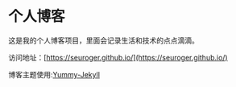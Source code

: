 # 个人博客

这是我的个人博客项目，里面会记录生活和技术的点点滴滴。


访问地址：[https://seuroger.github.io/](https://seuroger.github.io/)


博客主题使用:[Yummy-Jekyll](https://github.com/DONGChuan/Yummy-Jekyll)

<!-- 
## 我的微信公众号

![](http://www.ityouknow.com/assets/images/keeppuresmile_430.jpg) -->
